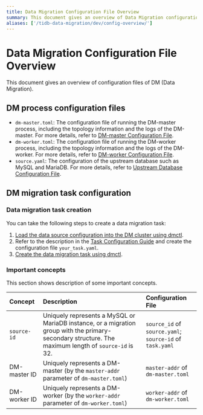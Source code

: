 ```yaml
---
title: Data Migration Configuration File Overview
summary: This document gives an overview of Data Migration configuration files.
aliases: ['/tidb-data-migration/dev/config-overview/']
---
```


# Data Migration Configuration File Overview

This document gives an overview of configuration files of DM (Data Migration).

## DM process configuration files

- `dm-master.toml`: The configuration file of running the DM-master process, including the topology information and the logs of the DM-master. For more details, refer to [DM-master Configuration File](dm-master-configuration-file.md).
- `dm-worker.toml`: The configuration file of running the DM-worker process, including the topology information and the logs of the DM-worker. For more details, refer to [DM-worker Configuration File](dm-worker-configuration-file.md).
- `source.yaml`: The configuration of the upstream database such as MySQL and MariaDB. For more details, refer to [Upstream Database Configuration File](dm-source-configuration-file.md).

## DM migration task configuration

### Data migration task creation

You can take the following steps to create a data migration task:

1. [Load the data source configuration into the DM cluster using dmctl](dm-manage-source.md#operate-data-source).
2. Refer to the description in the [Task Configuration Guide](dm-task-configuration-guide.md) and create the configuration file `your_task.yaml`.
3. [Create the data migration task using dmctl](dm-create-task.md).

### Important concepts

This section shows description of some important concepts.

| Concept  | Description  | Configuration File  |
| :------ | :--------- | :------------- |
| `source-id`  | Uniquely represents a MySQL or MariaDB instance, or a migration group with the primary-secondary structure. The maximum length of `source-id` is 32. | `source_id` of `source.yaml`;<br/> `source-id` of `task.yaml` |
| DM-master ID | Uniquely represents a DM-master (by the `master-addr` parameter of `dm-master.toml`) | `master-addr` of `dm-master.toml` |
| DM-worker ID | Uniquely represents a DM-worker (by the `worker-addr` parameter of `dm-worker.toml`) | `worker-addr` of `dm-worker.toml` |
